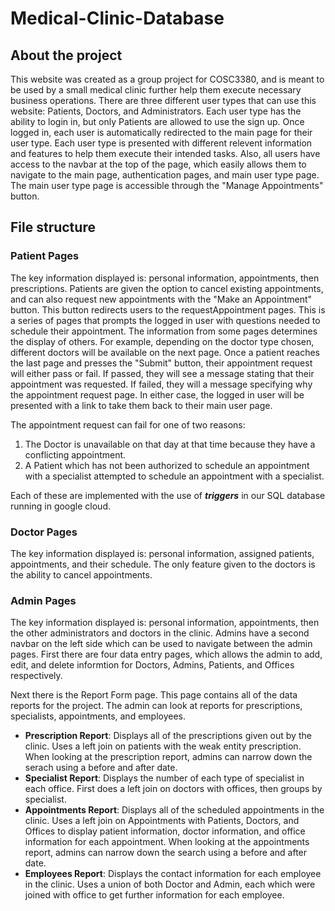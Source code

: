 # Medical-Clinic-Database

## About the project
This website was created as a group project for COSC3380, and is meant to be used by a small medical clinic further help them execute necessary business operations. There are three different user types that can use this website: Patients, Doctors, and Administrators. Each user type has the ability to login in, but only Patients are allowed to use the sign up. Once logged in, each user is automatically redirected to the main page for their user type. Each user type is presented with different relevent information and features to help them execute their intended tasks. Also, all users have access to the navbar at the top of the page, which easily allows them to navigate to the main page, authentication pages, and main user type page. The main user type page is accessible through the "Manage Appointments" button.

## File structure

### Patient Pages
The key information displayed is: personal information, appointments, then prescriptions. Patients are given the option to cancel existing appointments, and can also request new appointments with the "Make an Appointment" button. This button redirects users to the requestAppointment pages. This is a series of pages that prompts the logged in user with questions needed to schedule their appointment. The information from some pages determines the display of others. For example, depending on the doctor type chosen, different doctors will be available on the next page. Once a patient reaches the last page and presses the "Submit" button, their appointment request will either pass or fail. If passed, they will see a message stating that their appointment was requested. If failed, they will a message specifying why the appointment request page. In either case, the logged in user will be presented with a link to take them back to their main user page.

The appointment request can fail for one of two reasons:

1. The Doctor is unavailable on that day at that time because they have a conflicting appointment.
2. A Patient which has not been authorized to schedule an appointment with a specialist attempted to schedule an appointment with a specialist.

Each of these are implemented with the use of ***triggers*** in our SQL database running in google cloud.

### Doctor Pages
The key information displayed is: personal information, assigned patients, appointments, and their schedule. The only feature given to the doctors is the ability to cancel appointments.

### Admin Pages
The key information displayed is: personal information, appointments, then the other administrators and doctors in the clinic. Admins have a second navbar on the left side which can be used to navigate between the admin pages. First there are four data entry pages, which allows the admin to add, edit, and delete informtion for Doctors, Admins, Patients, and Offices respectively.

Next there is the Report Form page. This page contains all of the data reports for the project. The admin can look at reports for prescriptions, specialists, appointments, and employees.

- **Prescription Report**: Displays all of the prescriptions given out by the clinic. Uses a left join on patients with the weak entity prescription. When looking at the prescription report, admins can narrow down the serach using a before and after date.
- **Specialist Report**: Displays the number of each type of specialist in each office. First does a left join on doctors with offices, then groups by specialist.
- **Appointments Report**: Displays all of the scheduled appointments in the clinic. Uses a left join on Appointments with Patients, Doctors, and Offices to display patient information, doctor information, and office information for each appointment. When looking at the appointments report, admins can narrow down the search using a before and after date.
- **Employees Report**: Displays the contact information for each employee in the clinic. Uses a union of both Doctor and Admin, each which were joined with office to get further information for each employee.



